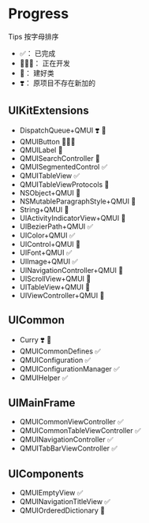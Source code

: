 # Progress

Tips
按字母排序
* ✅： 已完成
* 👨🏼‍💻： 正在开发
* 👷： 建好类
* ❣️： 原项目不存在新加的

## UIKitExtensions

* DispatchQueue+QMUI  ❣️ 👷
* QMUIButton  👨🏼‍💻
* QMUILabel  👷
* QMUISearchController  👷
* QMUISegmentedControl  ✅
* QMUITableView  ✅
* QMUITableViewProtocols  👷
* NSObject+QMUI  👷
* NSMutableParagraphStyle+QMUI  👷
* String+QMUI  👷
* UIActivityIndicatorView+QMUI  👷
* UIBezierPath+QMUI  ✅
* UIColor+QMUI  ✅
* UIControl+QMUI  👷
* UIFont+QMUI  ✅
* UIImage+QMUI  ✅
* UINavigationController+QMUI  👷
* UIScrollView+QMUI  👷
* UITableView+QMUI  👷
* UIViewController+QMUI  👷



## UICommon

* Curry  ❣️ 👷
* QMUICommonDefines  ✅
* QMUIConfiguration  ✅
* QMUIConfigurationManager  ✅
* QMUIHelper  ✅



## UIMainFrame

* QMUICommonViewController  ✅
* QMUICommonTableViewController  ✅
* QMUINavigationController  ✅
* QMUITabBarViewController  ✅



## UIComponents

* QMUIEmptyView  ✅
* QMUINavigationTitleView   ✅
* QMUIOrderedDictionary  👷
